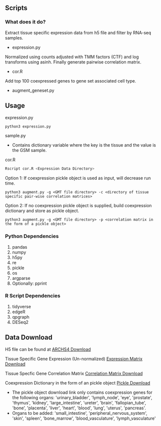 ## Scripts

### What does it do?
Extract tissue specific expression data from h5 file and filter by RNA-seq samples. 
- expression.py

Normalized using counts adjusted with TMM factors (CTF) and log transforms using asinh. Finally generate pairwise correlation matrix. 
- cor.R <absolute or relative out directory>

Add top 100 coexpressed genes to gene set associated cell type.
- augment_geneset.py

## Usage
expression.py  
```bash
python3 expression.py
```
sample.py

- Contains dictionary variable where the key is the tissue and the value is the GSM sample.

cor.R
```bash
Rscript cor.R <Expression Data Directory>
```

Option 1: If coexpression pickle object is used as input, will decrease run time.
```
python3 augment.py -g <GMT file directory> -c <directory of tissue specific pair-wise correlation matrices> 
```

Option 2: If no coexpression pickle object is supplied, build coexpression dictionary and store as pickle object.
```
python3 augment.py -g <GMT file directory> -p <correlation matrix in the form of a pickle object>
```

### Python Dependencies

1. pandas 
2. numpy 
3. h5py 
4. re
5. pickle
6. os 
7. argparse 
8. Optionally: pprint

### R Script Dependencies

1. tidyverse
2. edgeR
3. qpgraph
4. DESeq2

## Data Download
H5 file can be found at [ARCHS4 Download](https://maayanlab.cloud/archs4/download.html)

Tissue Specific Gene Expression (Un-normalized) [Expression Matrix Download](https://www.dropbox.com/sh/9f2e55b5raj2sce/AACD_elmL0SWN3iIrHeYuEpua?dl=0)

Tissue Specfic Gene Correlation Matrix [Correlation Matrix Download](https://www.dropbox.com/sh/lyl9p6iztglnct2/AABr4GYjpB9R3EGpSrV6LjfSa?dl=0)

Coexpression Dictionary in the form of an pickle object [Pickle Download](https://www.dropbox.com/sh/wbctf3x8pfdfw8w/AAC3ckXGkWR6YfvLZhnMELIDa?dl=0)
- The pickle object download link only contains coexpression genes for the following organs: 'urinary_bladder', 'lymph_node', 'eye', 'prostate', 'thymus', 'kidney', 'large_intestine', 'ureter', 'brain', 'fallopian_tube', 'bone', 'placenta', 'liver', 'heart', 'blood', 'lung', 'uterus', 'pancreas'.
- Organs to be added: 'small_intestine', 'peripheral_nervous_system', 'skin', 'spleen', 'bone_marrow', 'blood_vasculature', 'lymph_vasculature'
